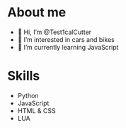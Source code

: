 <h1>About me</h1>

- 👋 Hi, I’m @Test1calCutter
- 👀 I’m interested in cars and bikes
- 🌱 I’m currently learning JavaScript

<h1>Skills</h1>

- Python
- JavaScript
- HTML & CSS
- LUA

<!---
Test1calCutter/Test1calCutter is a ✨ special ✨ repository because its `README.md` (this file) appears on your GitHub profile.
You can click the Preview link to take a look at your changes.
--->
